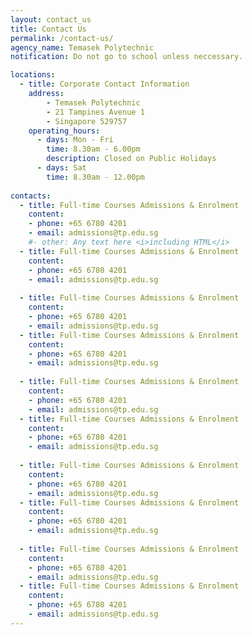 ```yaml
---
layout: contact_us
title: Contact Us
permalink: /contact-us/
agency_name: Temasek Polytechnic
notification: Do not go to school unless neccessary.

locations:
  - title: Corporate Contact Information
    address:
        - Temasek Polytechnic
        - 21 Tampines Avenue 1
        - Singapore 529757
    operating_hours:
      - days: Mon - Fri
        time: 8.30am - 6.00pm
        description: Closed on Public Holidays
      - days: Sat
        time: 8.30am - 12.00pm
  
contacts:
  - title: Full-time Courses Admissions & Enrolment
    content:
    - phone: +65 6780 4201
    - email: admissions@tp.edu.sg
    #- other: Any text here <i>including HTML</i>
  - title: Full-time Courses Admissions & Enrolment
    content:
    - phone: +65 6780 4201
    - email: admissions@tp.edu.sg
  
  - title: Full-time Courses Admissions & Enrolment
    content:
    - phone: +65 6780 4201
    - email: admissions@tp.edu.sg
  - title: Full-time Courses Admissions & Enrolment
    content:
    - phone: +65 6780 4201
    - email: admissions@tp.edu.sg
  
  - title: Full-time Courses Admissions & Enrolment
    content:
    - phone: +65 6780 4201
    - email: admissions@tp.edu.sg
  - title: Full-time Courses Admissions & Enrolment
    content:
    - phone: +65 6780 4201
    - email: admissions@tp.edu.sg
  
  - title: Full-time Courses Admissions & Enrolment
    content:
    - phone: +65 6780 4201
    - email: admissions@tp.edu.sg
  - title: Full-time Courses Admissions & Enrolment
    content:
    - phone: +65 6780 4201
    - email: admissions@tp.edu.sg
  
  - title: Full-time Courses Admissions & Enrolment
    content:
    - phone: +65 6780 4201
    - email: admissions@tp.edu.sg
  - title: Full-time Courses Admissions & Enrolment
    content:
    - phone: +65 6780 4201
    - email: admissions@tp.edu.sg
---
```


